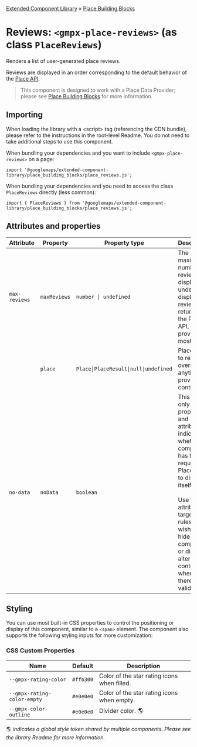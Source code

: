 [Extended Component Library](../../../README.md) » [Place Building Blocks](../README.md)

# Reviews: `<gmpx-place-reviews>` (as class `PlaceReviews`)

Renders a list of user-generated place reviews.

Reviews are displayed in an order corresponding to the default behavior of
the [Place
API](https://developers.google.com/maps/documentation/javascript/reference/place?utm_source=github&utm_medium=documentation&utm_campaign=&utm_content=web_components#Place).

> This component is designed to work with a Place Data Provider; please see [Place Building Blocks](../README.md) for more information.

## Importing

When loading the library with a &lt;script&gt; tag (referencing the CDN bundle), please refer to the instructions in the root-level Readme. You do not need to take additional steps to use this component.

When bundling your dependencies and you want to include `<gmpx-place-reviews>` on a page:

```
import '@googlemaps/extended-component-library/place_building_blocks/place_reviews.js';
```

When bundling your dependencies and you need to access the class `PlaceReviews` directly (less common):

```
import { PlaceReviews } from '@googlemaps/extended-component-library/place_building_blocks/place_reviews.js';
```

## Attributes and properties

| Attribute     | Property     | Property type                         | Description                                                                                                                                                                                                                                                      | Default | [Reflects?](https://open-wc.org/guides/knowledge/attributes-and-properties/#attribute-and-property-reflection) |
| ------------- | ------------ | ------------------------------------- | ---------------------------------------------------------------------------------------------------------------------------------------------------------------------------------------------------------------------------------------------------------------- | ------- | -------------------------------------------------------------------------------------------------------------- |
| `max-reviews` | `maxReviews` | `number \| undefined`                 | The maximum number of reviews to display. If undefined, displays all reviews returned by the Places API, which provides at most 5.                                                                                                                               |         | ✅                                                                                                              |
|               | `place`      | `Place\|PlaceResult\|null\|undefined` | Place data to render, overriding anything provided by context.                                                                                                                                                                                                   |         | ❌                                                                                                              |
| `no-data`     | `noData`     | `boolean`                             | This read-only property and attribute indicate whether the component has the required Place data to display itself.<br/><br/>Use the attribute to target CSS rules if you wish to hide this component, or display alternate content, when there's no valid data. | `true`  | ✅                                                                                                              |

## Styling

You can use most built-in CSS properties to control the positioning or display of this component, similar to a `<span>` element. The component also supports the following styling inputs for more customization:

### CSS Custom Properties

| Name                        | Default   | Description                                 |
| --------------------------- | --------- | ------------------------------------------- |
| `--gmpx-rating-color`       | `#ffb300` | Color of the star rating icons when filled. |
| `--gmpx-rating-color-empty` | `#e0e0e0` | Color of the star rating icons when empty.  |
| `--gmpx-color-outline`      | `#e0e0e0` | Divider color. 🌎                           |

🌎 _indicates a global style token shared by
                                    multiple components. Please see the library
                                    Readme for more information._



